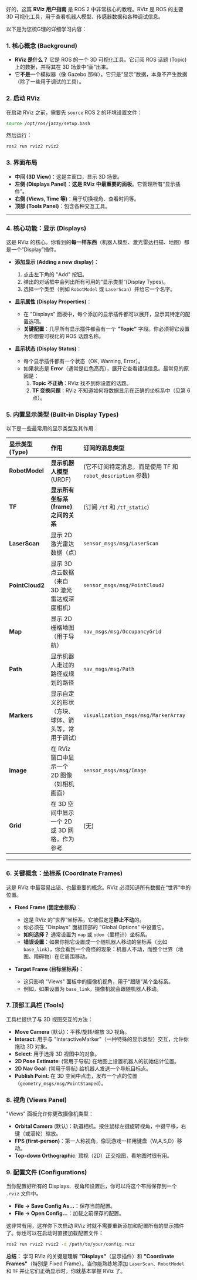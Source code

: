 好的，这篇 **RViz 用户指南** 是 ROS 2 中非常核心的教程。RViz 是 ROS 的主要 3D 可视化工具，用于查看机器人模型、传感器数据和各种调试信息。

以下是为您梳G理的详细学习内容：

### 1\. 核心概念 (Background)

  * **RViz 是什么？** 它是 ROS 的一个 3D 可视化工具。它订阅 ROS 话题 (Topic) 上的数据，并将其在 3D 场景中“画”出来。
  * 它**不是**一个模拟器（像 Gazebo 那样）。它只是“显示”数据，本身不产生数据（除了一些用于调试的工具）。

### 2\. 启动 RViz

在启动 RViz 之前，需要先 `source` ROS 2 的环境设置文件：

```bash
source /opt/ros/jazzy/setup.bash
```

然后运行：

```bash
ros2 run rviz2 rviz2
```

### 3\. 界面布局

  * **中间 (3D View)**：这是主窗口，显示 3D 场景。
  * **左侧 (Displays Panel)**：**这是 RViz 中最重要的面板**。它管理所有“显示插件”。
  * **右侧 (Views, Time 等)**：用于切换视角、查看时间等。
  * **顶部 (Tools Panel)**：包含各种交互工具。

-----

### 4\. 核心功能：显示 (Displays)

这是 RViz 的核心。你看到的**每一样东西**（机器人模型、激光雷达扫描、地图）都是一个“Display”插件。

  * **添加显示 (Adding a new display)**：

    1.  点击左下角的 "Add" 按钮。
    2.  弹出的对话框中会列出所有可用的“显示类型”(Display Types)。
    3.  选择一个类型（例如 `RobotModel` 或 `LaserScan`）并给它一个名字。

  * **显示属性 (Display Properties)**：

      * 在 "Displays" 面板中，每个添加的显示插件都可以展开，显示其特定的配置选项。
      * **关键配置**：几乎所有显示插件都会有一个 **"Topic"** 字段。你必须将它设置为你想要可视化的 ROS 话题名称。

  * **显示状态 (Display Status)**：

      * 每个显示插件都有一个状态（OK, Warning, Error）。
      * 如果状态是 **Error**（通常是红色高亮），展开它查看错误信息。最常见的原因是：
        1.  **Topic 不正确**：RViz 找不到你设置的话题。
        2.  **TF 变换问题**：RViz 不知道如何将数据显示在正确的坐标系中（见第 6 点）。

### 5\. 内置显示类型 (Built-in Display Types)

以下是一些最常用的显示类型及其作用：

| 显示类型 (Type) | 作用 | 订阅的消息类型 |
| :--- | :--- | :--- |
| **RobotModel** | **显示机器人模型** (URDF) | (它不订阅特定消息，而是使用 TF 和 `robot_description` 参数) |
| **TF** | **显示所有坐标系 (frame) 之间的关系** | (订阅 `/tf` 和 `/tf_static`) |
| **LaserScan** | 显示 2D 激光雷达数据（点） | `sensor_msgs/msg/LaserScan` |
| **PointCloud2** | 显示 3D 点云数据（来自 3D 激光雷达或深度相机） | `sensor_msgs/msg/PointCloud2` |
| **Map** | 显示 2D 栅格地图（用于导航） | `nav_msgs/msg/OccupancyGrid` |
| **Path** | 显示机器人走过的路径或规划的路径 | `nav_msgs/msg/Path` |
| **Markers** | 显示自定义的形状（方块、球体、箭头等，常用于调试） | `visualization_msgs/msg/MarkerArray` |
| **Image** | 在 RViz 窗口中显示一个 2D 图像（如相机画面） | `sensor_msgs/msg/Image` |
| **Grid** | 在 3D 空间中显示一个 2D 或 3D 网格，作为参考 | (无) |

-----

### 6\. 关键概念：坐标系 (Coordinate Frames)

这是 RViz 中最容易出错、也最重要的概念。RViz 必须知道所有数据在“世界”中的位置。

  * **Fixed Frame (固定坐标系)**：

      * 这是 RViz 的“世界”坐标系，它被假定是**静止不动**的。
      * 你必须在 "Displays" 面板顶部的 "Global Options" 中设置它。
      * **如何选择？** 通常设置为 `map` 或 `odom`（里程计）坐标系。
      * **错误设置**：如果你把它设置成一个随机器人移动的坐标系（比如 `base_link`），你会看到一个奇怪的现象：机器人不动，而整个世界（地图、障碍物）在它周围移动。

  * **Target Frame (目标坐标系)**：

      * 这只影响 "Views" 面板中的摄像机视角，用于“跟随”某个坐标系。
      * 例如，如果设置为 `base_link`，摄像机就会跟随机器人移动。

### 7\. 顶部工具栏 (Tools)

工具栏提供了与 3D 视图交互的方法：

  * **Move Camera** (默认)：平移/旋转/缩放 3D 视角。
  * **Interact**: 用于与 "InteractiveMarker"（一种特殊的显示类型）交互，允许你拖动 3D 对象。
  * **Select**: 用于选择 3D 视图中的对象。
  * **2D Pose Estimate**: (常用于导航) 在地图上设置机器人的初始估计位置。
  * **2D Nav Goal**: (常用于导航) 给机器人发送一个导航目标点。
  * **Publish Point**: 在 3D 空间中点击，发布一个点的位置（`geometry_msgs/msg/PointStamped`）。

### 8\. 视角 (Views Panel)

"Views" 面板允许你更改摄像机类型：

  * **Orbital Camera** (默认)：轨道相机。按住鼠标左键旋转视角，中键平移，右键（或滚轮）缩放。
  * **FPS (first-person)**：第一人称视角，像玩游戏一样用键盘（W,A,S,D）移动。
  * **Top-down Orthographic**: 顶视（2D）正交视图，看地图时很有用。

### 9\. 配置文件 (Configurations)

当你配置好所有的 Displays、视角和设置后，你可以将这个布局保存到一个 `.rviz` 文件中。

  * **File -\> Save Config As...**：保存当前配置。
  * **File -\> Open Config...**：加载之前保存的配置。

这非常有用，这样你下次启动 RViz 时就不需要重新添加和配置所有的显示插件了。你也可以在启动时直接加载配置文件：

```bash
ros2 run rviz2 rviz2 -d /path/to/your/config.rviz
```

**总结：** 学习 RViz 的关键是理解 **"Displays"**（显示插件）和 **"Coordinate Frames"**（特别是 Fixed Frame）。当你能熟练地添加 `LaserScan`、`RobotModel` 和 `TF` 并让它们正确显示时，你就基本掌握 RViz 了。